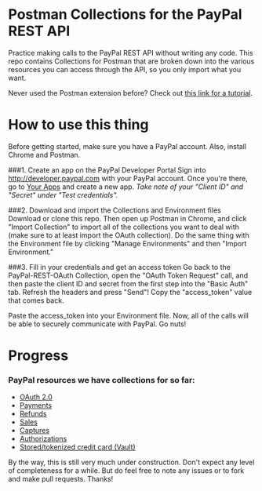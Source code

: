 Postman Collections for the PayPal REST API
======

Practice making calls to the PayPal REST API without writing any code. This repo contains Collections for Postman that are broken down into the various resources you can access through the API, so you only import what you want.

Never used the Postman extension before? Check out [this link for a tutorial](http://wiki.acstechnologies.com/display/DevCom/POSTMAN+REST+Client+for+Chrome).


How to use this thing
======

Before getting started, make sure you have a PayPal account. Also, install Chrome and Postman.

###1. Create an app on the PayPal Developer Portal
Sign into http://developer.paypal.com with your PayPal account. Once you're there, go to [Your Apps](http://developer.paypal.com/webapps/developer/applications/myapps) and create a new app. *Take note of your "Client ID" and "Secret" under "Test credentials".*


###2. Download and import the Collections and Environment files
Download or clone this repo. Then open up Postman in Chrome, and click "Import Collection" to import all of the collections you want to deal with (make sure to at least import the OAuth collection). Do the same thing with the Environment file by clicking "Manage Environments" and then "Import Environment."


###3. Fill in your credentials and get an access token
Go back to the PayPal-REST-OAuth Collection, open the "OAuth Token Request" call, and then paste the client ID and secret from the first step into the "Basic Auth" tab. Refresh the headers and press "Send"! Copy the "access_token" value that comes back.

Paste the access_token into your Environment file. Now, all of the calls will be able to securely communicate with PayPal. Go nuts!


Progress
======

### PayPal resources we have collections for so far:
* [OAuth 2.0](https://github.com/UnexpectedEOF/paypal-rest-postman-collections/blob/master/collections/PayPal-REST-OAuth.json)
* [Payments](https://github.com/UnexpectedEOF/paypal-rest-postman-collections/blob/master/collections/PayPal-REST-Payments.json)
* [Refunds](https://github.com/UnexpectedEOF/paypal-rest-postman-collections/blob/master/collections/PayPal-REST-Refunds.json)
* [Sales](https://github.com/UnexpectedEOF/paypal-rest-postman-collections/blob/master/collections/PayPal-REST-Sales.json)
* [Captures](https://github.com/UnexpectedEOF/paypal-rest-postman-collections/blob/master/collections/PayPal-REST-Captures.json)
* [Authorizations](https://github.com/UnexpectedEOF/paypal-rest-postman-collections/blob/master/collections/PayPal-REST-Authorizations.json)
* [Stored/tokenized credit card (Vault)](https://github.com/UnexpectedEOF/paypal-rest-postman-collections/blob/master/collections/PayPal-REST-Vault.json)

By the way, this is still very much under construction. Don't expect any level of completeness for a while. But do feel free to note any issues or to fork and make pull requests. Thanks!